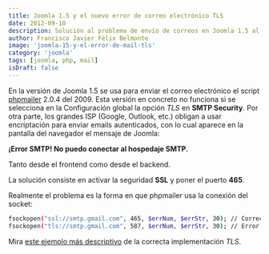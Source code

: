 ```yaml
---
title: Joomla 1.5 y el nuevo error de correo electrónico TLS
date: 2012-09-10
description: Solución al problema de envío de correos en Joomla 1.5 al usar TLS, explicando el error y cómo configurarlo correctamente con SSL.
author: Francisco Javier Félix Belmonte
image: 'joomla-15-y-el-error-de-mail-tls'
category: 'joomla'
tags: [joomla, php, mail]
isDraft: false
---
```


En la versión de Joomla 1.5 se usa para enviar el correo electrónico el
script [phpmailer](http://phpmailer.worxware.com/) 2.0.4 del 2009. Esta versión en concreto no funciona si se selecciona
en la Configuración global la opción _TLS_ en **SMTP Security**. Por otra parte, los grandes ISP (Google, Outlook, etc.)
obligan a usar encriptación para enviar emails autenticados, con lo cual aparece en la pantalla del navegador el mensaje
de Joomla:

**¡Error SMTP! No puedo conectar al hospedaje SMTP.**

Tanto desde el frontend como desde el backend.

La solución consiste en activar la seguridad **SSL** y poner el puerto **465**.

Realmente el problema es la forma en que phpmailer usa la conexión del socket:

```bash
fsockopen("ssl://smtp.gmail.com", 465, $errNum, $errStr, 30); // Correcto
fsockopen("tls://smtp.gmail.com", 587, $errNum, $errStr, 30); // Error SSL3_GET_RECORD
```

Mira [este ejemplo más descriptivo](http://stackoverflow.com/questions/5294751/using-gmails-outgoing-smtp-from-php-using-tls)
de la correcta implementación _TLS_.
